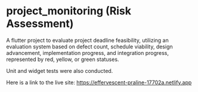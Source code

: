 # project_monitoring (Risk Assessment)

A flutter project to evaluate project deadline feasibility, utilizing an evaluation system based on defect count, schedule viability, design advancement, implementation progress, and integration progress, represented by red, yellow, or green statuses.

Unit and widget tests were also conducted.

Here is a link to the live site: https://effervescent-praline-17702a.netlify.app
